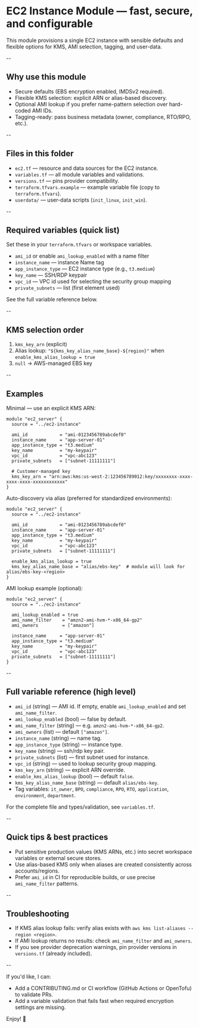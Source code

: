 # EC2 Instance Module — fast, secure, and configurable

This module provisions a single EC2 instance with sensible defaults and flexible options for KMS, AMI selection, tagging, and user-data.

--

## Why use this module

- Secure defaults (EBS encryption enabled, IMDSv2 required).
- Flexible KMS selection: explicit ARN or alias-based discovery.
- Optional AMI lookup if you prefer name-pattern selection over hard-coded AMI IDs.
- Tagging-ready: pass business metadata (owner, compliance, RTO/RPO, etc.).

--

## Files in this folder

- `ec2.tf` — resource and data sources for the EC2 instance.
- `variables.tf` — all module variables and validations.
- `versions.tf` — pins provider compatibility.
- `terraform.tfvars.example` — example variable file (copy to `terraform.tfvars`).
- `userdata/` — user-data scripts (`init_linux`, `init_win`).

--

## Required variables (quick list)

Set these in your `terraform.tfvars` or workspace variables.

- `ami_id` or enable `ami_lookup_enabled` with a name filter
- `instance_name` — instance Name tag
- `app_instance_type` — EC2 instance type (e.g., `t3.medium`)
- `key_name` — SSH/RDP keypair
- `vpc_id` — VPC id used for selecting the security group mapping
- `private_subnets` — list (first element used)

See the full variable reference below.

--

## KMS selection order

1. `kms_key_arn` (explicit)
2. Alias lookup: `"${kms_key_alias_name_base}-${region}"` when `enable_kms_alias_lookup = true`
3. `null` → AWS-managed EBS key

--

## Examples

Minimal — use an explicit KMS ARN:

```hcl
module "ec2_server" {
  source = "../ec2-instance"

  ami_id            = "ami-0123456789abcdef0"
  instance_name     = "app-server-01"
  app_instance_type = "t3.medium"
  key_name          = "my-keypair"
  vpc_id            = "vpc-abc123"
  private_subnets   = ["subnet-11111111"]

  # Customer-managed key
  kms_key_arn = "arn:aws:kms:us-west-2:123456789012:key/xxxxxxxx-xxxx-xxxx-xxxx-xxxxxxxxxxxx"
}
```

Auto-discovery via alias (preferred for standardized environments):

```hcl
module "ec2_server" {
  source = "../ec2-instance"

  ami_id            = "ami-0123456789abcdef0"
  instance_name     = "app-server-01"
  app_instance_type = "t3.medium"
  key_name          = "my-keypair"
  vpc_id            = "vpc-abc123"
  private_subnets   = ["subnet-11111111"]

  enable_kms_alias_lookup = true
  kms_key_alias_name_base = "alias/ebs-key"  # module will look for alias/ebs-key-<region>
}
```

AMI lookup example (optional):

```hcl
module "ec2_server" {
  source = "../ec2-instance"

  ami_lookup_enabled = true
  ami_name_filter    = "amzn2-ami-hvm-*-x86_64-gp2"
  ami_owners         = ["amazon"]

  instance_name     = "app-server-01"
  app_instance_type = "t3.medium"
  key_name          = "my-keypair"
  vpc_id            = "vpc-abc123"
  private_subnets   = ["subnet-11111111"]
}
```

--

## Full variable reference (high level)

- `ami_id` (string) — AMI id. If empty, enable `ami_lookup_enabled` and set `ami_name_filter`.
- `ami_lookup_enabled` (bool) — false by default.
- `ami_name_filter` (string) — e.g. `amzn2-ami-hvm-*-x86_64-gp2`.
- `ami_owners` (list) — default `["amazon"]`.
- `instance_name` (string) — name tag.
- `app_instance_type` (string) — instance type.
- `key_name` (string) — ssh/rdp key pair.
- `private_subnets` (list) — first subnet used for instance.
- `vpc_id` (string) — used to lookup security group mapping.
- `kms_key_arn` (string) — explicit ARN override.
- `enable_kms_alias_lookup` (bool) — default `false`.
- `kms_key_alias_name_base` (string) — default `alias/ebs-key`.
- Tag variables: `it_owner`, `BPO`, `compliance`, `RPO`, `RTO`, `application`, `environment`, `department`.

For the complete file and types/validation, see `variables.tf`.

--

## Quick tips & best practices

- Put sensitive production values (KMS ARNs, etc.) into secret workspace variables or external secure stores.
- Use alias-based KMS only when aliases are created consistently across accounts/regions.
- Prefer `ami_id` in CI for reproducible builds, or use precise `ami_name_filter` patterns.

--

## Troubleshooting

- If KMS alias lookup fails: verify alias exists with `aws kms list-aliases --region <region>`.
- If AMI lookup returns no results: check `ami_name_filter` and `ami_owners`.
- If you see provider deprecation warnings, pin provider versions in `versions.tf` (already included).

--

If you'd like, I can:
- Add a CONTRIBUTING.md or CI workflow (GitHub Actions or OpenTofu) to validate PRs.
- Add a variable validation that fails fast when required encryption settings are missing.

Enjoy! 🎉
